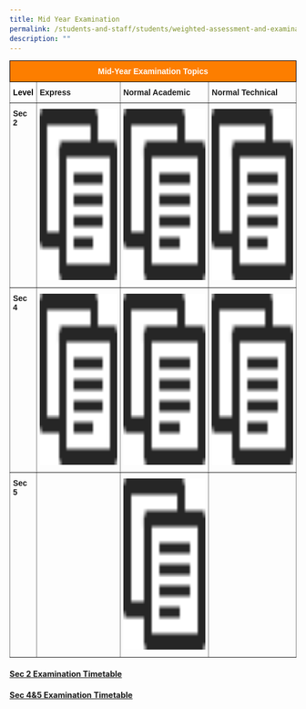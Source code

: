 ```yaml
---
title: Mid Year Examination
permalink: /students-and-staff/students/weighted-assessment-and-examination/mid-year-examination/
description: ""
---
```

<style type="text/css">
.tg  {border-collapse:collapse;border-spacing:0;}
.tg td{border-color:black;border-style:solid;border-width:1px;font-family:Arial, sans-serif;font-size:14px;
  overflow:hidden;padding:10px 5px;word-break:normal;}
.tg th{border-color:black;border-style:solid;border-width:1px;font-family:Arial, sans-serif;font-size:14px;
  font-weight:normal;overflow:hidden;padding:10px 5px;word-break:normal;}
.tg .tg-t0cp{background-color:#FD7E00;color:#FFF;font-weight:bold;text-align:center;vertical-align:top}
.tg .tg-b7co{background-color:#FFF;border-color:inherit;color:#00C4CF;font-weight:bold;text-align:center;vertical-align:middle}
.tg .tg-fymr{border-color:inherit;font-weight:bold;text-align:left;vertical-align:top}
.tg .tg-0pky{border-color:inherit;text-align:left;vertical-align:top}
</style>
<table class="tg">
<thead>
  <tr>
    <th class="tg-t0cp" colspan="4">Mid-Year Examination Topics</th>
  </tr>
</thead>
<tbody>
  <tr>
    <td class="tg-b7co"><span style="color:#000"><strong>Level</strong></span><br></td>
    <td class="tg-fymr"><strong>Express</strong></td>
    <td class="tg-fymr"><strong>Normal Academic</strong></td>
    <td class="tg-fymr"><strong>Normal Technical</strong></td>
  </tr>
  <tr>
    <td class="tg-fymr">Sec 2</td>
    <td class="tg-0pky"><a href="/files/MYE_2022_Topics_Collated%202E.pdf"><img src="/images/copy.png" width="400" height="300"></td>
    <td class="tg-0pky"><a href="/files/MYE_2022_Topics_Collated%202NA.pdf"><img src="/images/copy.png" width="400" height="300"></td>
    <td class="tg-0pky"><a href="/files/MYE_2022_Topics_Collated%202NT.pdf"><img src="/images/copy.png" width="400" height="300"></td>
  </tr>
  <tr>
    <td class="tg-fymr">Sec 4</td>
    <td class="tg-0pky"><a href="/files/MYE_2022_Topics_Collated%204E.pdf"><img src="/images/copy.png" width="400" height="300"></td>
    <td class="tg-0pky"><a href="/files/MYE_2022_Topics_Collated%204NA%20caa%2013%20Apr.pdf"><img src="/images/copy.png" width="400" height="300"></td>
    <td class="tg-0pky"><a href="/files/MYE_2022_Topics_Collated%204NT.pdf"><img src="/images/copy.png" width="400" height="300"></td>
  </tr>
  <tr>
    <td class="tg-fymr">Sec 5</td>
    <td class="tg-0pky"></td>
    <td class="tg-0pky"><a href="/files/MYE_2022_Topics_Collated%205NA.pdf"><img src="/images/copy.png" width="400" height="300"></td>
    <td class="tg-0pky"></td>
  </tr>
</tbody>
</table>

#### [Sec 2 Examination Timetable](/files/MYE%20Exam%20Timetable%20Sec%202_25%20April%202022.pdf)

#### [Sec 4&5 Examination Timetable](/files/MYE%20Exam%20Timetable%20Sec%204_5_25%20April%202022.pdf)